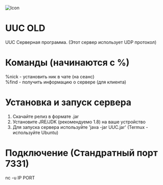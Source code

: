 ![Icon](https://github.com/qbaddev/uuc/raw/master/image.png)

# UUC OLD
UUC Серверная программа. (Этот сервер использует UDP протокол) <br/>

# Команды (начинаются с %)
 %nick - установить ник в чате (на сеанс) <br/>
 %find - получить информацию о сервере (для клиента)

# Установка и запуск сервера
1. Скачайте релиз в формате .jar
2. Установите JRE/JDK (рекомендуемо 1.8) на ваше устройство
3. Для запуска сервера используйте 'java -jar UUC.jar' (Termux - используйте Ubuntu)

# Подключение (Стандратный порт 7331)
nc -u IP PORT
